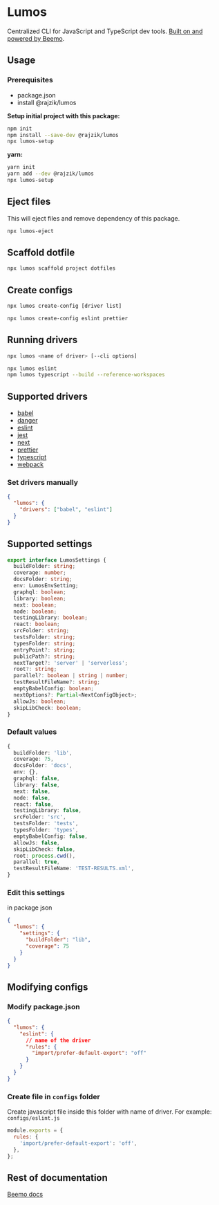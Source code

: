 # Lumos

Centralized CLI for JavaScript and TypeScript dev tools.
[Built on and powered by Beemo](https://github.com/beemojs/beemo).

## Usage

### Prerequisites

- package.json
- install @rajzik/lumos

**Setup initial project with this package:**

```bash
npm init
npm install --save-dev @rajzik/lumos
npx lumos-setup
```

**yarn:**

```bash
yarn init
yarn add --dev @rajzik/lumos
npx lumos-setup
```

## Eject files

This will eject files and remove dependency of this package.

```bash
npx lumos-eject
```

## Scaffold dotfile

```bash
npx lumos scaffold project dotfiles
```

## Create configs

```bash
npx lumos create-config [driver list]
```

```bash
npx lumos create-config eslint prettier
```

## Running drivers

```bash
npx lumos <name of driver> [--cli options]
```

```bash
npx lumos eslint
npm lumos typescript --build --reference-workspaces
```

## Supported drivers

- [babel](../config-babel)
- [danger](../config-danger)
- [eslint](../config-eslint)
- [jest](../config-jest)
- [next](../config-next)
- [prettier](../config-prettier)
- [typescript](../config-typescript)
- [webpack](../config-webpack)

### Set drivers manually

```json
{
  "lumos": {
    "drivers": ["babel", "eslint"]
  }
}
```

## Supported settings

```ts
export interface LumosSettings {
  buildFolder: string;
  coverage: number;
  docsFolder: string;
  env: LumosEnvSetting;
  graphql: boolean;
  library: boolean;
  next: boolean;
  node: boolean;
  testingLibrary: boolean;
  react: boolean;
  srcFolder: string;
  testsFolder: string;
  typesFolder: string;
  entryPoint?: string;
  publicPath?: string;
  nextTarget?: 'server' | 'serverless';
  root?: string;
  parallel?: boolean | string | number;
  testResultFileName?: string;
  emptyBabelConfig: boolean;
  nextOptions?: Partial<NextConfigObject>;
  allowJs: boolean;
  skipLibCheck: boolean;
}
```

### Default values

```ts
{
  buildFolder: 'lib',
  coverage: 75,
  docsFolder: 'docs',
  env: {},
  graphql: false,
  library: false,
  next: false,
  node: false,
  react: false,
  testingLibrary: false,
  srcFolder: 'src',
  testsFolder: 'tests',
  typesFolder: 'types',
  emptyBabelConfig: false,
  allowJs: false,
  skipLibCheck: false,
  root: process.cwd(),
  parallel: true,
  testResultFileName: 'TEST-RESULTS.xml',
}
```

### Edit this settings

in package json

```json
{
  "lumos": {
    "settings": {
      "buildFolder": "lib",
      "coverage": 75
    }
  }
}
```

## Modifying configs

### Modify package.json

```json
{
  "lumos": {
    "eslint": {
      // name of the driver
      "rules": {
        "import/prefer-default-export": "off"
      }
    }
  }
}
```

### Create file in `configs` folder

Create javascript file inside this folder with name of driver. For example: `configs/eslint.js`

```js
module.exports = {
  rules: {
    'import/prefer-default-export': 'off',
  },
};
```

## Rest of documentation

[Beemo docs](https://milesj.gitbook.io/beemo/)
